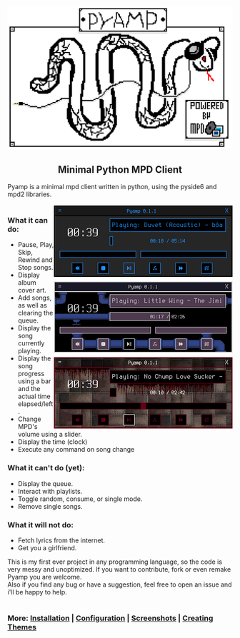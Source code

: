 <h3 align="center"><img src="img/doc/pyamp_logo_scaled.png" width="700px" alt="pyamp logo"></h3>
<h2 align="center">Minimal Python MPD Client</h2>

Pyamp is a minimal mpd client written in python, using the pyside6 and mpd2 libraries.<br>
<br>
<img src="img/doc/pyamp_main1.png" alt="main window" width="400px" align="right" style="image-rendering: pixelated;">

### What it can do:
<ul>
<li>Pause, Play, Skip, Rewind and Stop songs.</li>
<li>Display album cover art.</li>
<li>Add songs, as well as clearing the queue.</li>
<li>Display the song currently playing.</li>
<li>Display the song progress using a bar and the actual time elapsed/left.
<li>Change MPD's volume using a slider.</li>
<li>Display the time (clock)</li>
<li>Execute any command on song change</li>
</ul>

### What it can't do (yet):
<ul>
<li>Display the queue.</li>
<li>Interact with playlists.</li>
<li>Toggle random, consume, or single mode.</li>
<li>Remove single songs.</li>
</ul>

### What it will not do:
<ul>
<li>Fetch lyrics from the internet.</li>
<li>Get you a girlfriend.</li>
</ul>
This is my first ever project in any programming language, so the code is very messy and unoptimized. If you want to contribute, fork or even remake Pyamp you are welcome.<br>
Also if you find any bug or have a suggestion, feel free to open an issue and i'll be happy to help.<br>
<br>

### More: [Installation](doc/install.md) | [Configuration](doc/config.md) | [Screenshots](doc/screenshots.md) | [Creating Themes](README.md)
